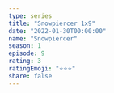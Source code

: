 ```yaml
---
type: series
title: "Snowpiercer 1x9"
date: "2022-01-30T00:00:00"
name: "Snowpiercer"
season: 1
episode: 9
rating: 3
ratingEmoji: "⭐️⭐️⭐️"
share: false
---
```


